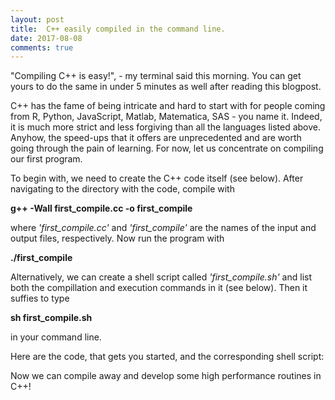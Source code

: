 ```yaml
---
layout: post
title:  C++ easily compiled in the command line.
date: 2017-08-08
comments: true
---
```


"Compiling C++ is easy!", - my terminal said this morning. You can get yours to do the same in under 5 minutes as well after reading this blogpost. 

C++ has the fame of being intricate and hard to start with for people coming from R, Python, JavaScript, Matlab, Matematica, SAS - you name it. Indeed, it is much more strict and less forgiving than all the languages listed above. Anyhow, the speed-ups that it offers are unprecedented and are worth going through the pain of learning. For now, let us concentrate on compiling our first program.

To begin with, we need to create the C++ code itself (see below). After navigating to the directory with the code, compile with

<b>g++ -Wall first_compile.cc -o first_compile</b>

where <em>'first_compile.cc'</em> and <em>'first_compile'</em> are the names of the input and output files, respectively. Now run the program with

<b>./first_compile</b>

Alternatively, we can create a shell script called <em>'first_compile.sh'</em> and list both the compillation and execution commands in it (see below). Then it suffies to type

<b>sh first_compile.sh</b>

in your command line.

Here are the code, that gets you started, and the corresponding shell script:
<script src="https://gist.github.com/elizavetasemenova/6b89a0a9ccc9337dbbd4faf4a83114af.js"></script>

Now we can compile away and develop some high performance routines in C++!

